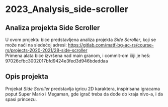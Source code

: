 # 2023_Analysis_side-scroller

## Analiza projekta Side Scroller

U ovom projektu biće predstavljena analiza projekta *Side Scroller*, koji se može naći na sledećoj adresi: https://gitlab.com/matf-bg-ac-rs/course-rs/projects-2020-2021/28-side-scroller <br />
Primena alata biće izvršena nad main granom, i commit-om čiji je heš: 97026cfbc3002017bfd9424e3fed3d946bdeddaa


## Opis projekta
Projekat *Side Scroller* predstavlja igricu 2D karaktera, inspirisana igracama poput Super Mario i Megaman, gde igrač treba da dođe do kraja nivo-a, i da spasi princezu.

